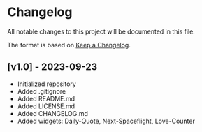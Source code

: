 # Changelog

All notable changes to this project will be documented in this file.

The format is based on [Keep a Changelog](https://keepachangelog.com/en/1.0.0/).

## [v1.0] - 2023-09-23

- Initialized repository
- Added .gitignore
- Added README.md
- Added LICENSE.md
- Added CHANGELOG.md
- Added widgets: Daily-Quote, Next-Spaceflight, Love-Counter
